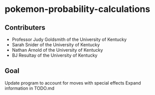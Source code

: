 # pokemon-probability-calculations
## Contributers
* Professor Judy Goldsmith of the University of Kentucky
* Sarah Snider of the University of Kentucky
* Nathan Arnold of the University of Kentucky
* BJ Resultay of the University of Kentucky

## Goal
Update program to account for moves with special effects
Expand information in TODO.md
